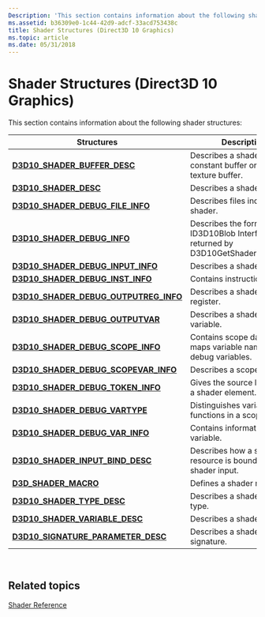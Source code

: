 ```yaml
---
Description: 'This section contains information about the following shader structures:'
ms.assetid: b36309e0-1c44-42d9-adcf-33acd753438c
title: Shader Structures (Direct3D 10 Graphics)
ms.topic: article
ms.date: 05/31/2018
---
```


# Shader Structures (Direct3D 10 Graphics)

This section contains information about the following shader structures:



| Structures                                                                         | Description                                                                           |
|------------------------------------------------------------------------------------|---------------------------------------------------------------------------------------|
| [**D3D10\_SHADER\_BUFFER\_DESC**](/windows/win32/api/D3D10Shader/ns-d3d10shader-d3d10_shader_buffer_desc)                    | Describes a shader-constant buffer or a shader-texture buffer.                        |
| [**D3D10\_SHADER\_DESC**](/windows/win32/api/D3D10Shader/ns-d3d10shader-d3d10_shader_desc)                                   | Describes a shader.                                                                   |
| [**D3D10\_SHADER\_DEBUG\_FILE\_INFO**](/windows/win32/api/d3d10_1shader/ns-d3d10_1shader-d3d10_shader_debug_file_info)           | Describes files included by a shader.                                                 |
| [**D3D10\_SHADER\_DEBUG\_INFO**](/windows/win32/api/d3d10_1shader/ns-d3d10_1shader-d3d10_shader_debug_info)                      | Describes the format of the ID3D10Blob Interface returned by D3D10GetShaderDebugInfo. |
| [**D3D10\_SHADER\_DEBUG\_INPUT\_INFO**](/windows/win32/api/d3d10_1shader/ns-d3d10_1shader-d3d10_shader_debug_input_info)         | Describes a shader input.                                                             |
| [**D3D10\_SHADER\_DEBUG\_INST\_INFO**](/windows/win32/api/d3d10_1shader/ns-d3d10_1shader-d3d10_shader_debug_inst_info)           | Contains instruction data.                                                            |
| [**D3D10\_SHADER\_DEBUG\_OUTPUTREG\_INFO**](/windows/win32/api/d3d10_1shader/ns-d3d10_1shader-d3d10_shader_debug_outputreg_info) | Describes a shader output register.                                                   |
| [**D3D10\_SHADER\_DEBUG\_OUTPUTVAR**](/windows/win32/api/d3d10_1shader/ns-d3d10_1shader-d3d10_shader_debug_outputvar)            | Describes a shader output variable.                                                   |
| [**D3D10\_SHADER\_DEBUG\_SCOPE\_INFO**](/windows/win32/api/d3d10_1shader/ns-d3d10_1shader-d3d10_shader_debug_scope_info)         | Contains scope data that maps variable names to debug variables.                      |
| [**D3D10\_SHADER\_DEBUG\_SCOPEVAR\_INFO**](/windows/win32/api/d3d10_1shader/ns-d3d10_1shader-d3d10_shader_debug_scopevar_info)   | Describes a scope variable.                                                           |
| [**D3D10\_SHADER\_DEBUG\_TOKEN\_INFO**](/windows/win32/api/d3d10_1shader/ns-d3d10_1shader-d3d10_shader_debug_token_info)         | Gives the source location for a shader element.                                       |
| [**D3D10\_SHADER\_DEBUG\_VARTYPE**](/windows/win32/api/d3d10_1shader/ne-d3d10_1shader-d3d10_shader_debug_vartype)                | Distinguishes variables from functions in a scope.                                    |
| [**D3D10\_SHADER\_DEBUG\_VAR\_INFO**](/windows/win32/api/d3d10_1shader/ns-d3d10_1shader-d3d10_shader_debug_var_info)             | Contains information on a variable.                                                   |
| [**D3D10\_SHADER\_INPUT\_BIND\_DESC**](/windows/win32/api/D3D10Shader/ns-d3d10shader-d3d10_shader_input_bind_desc)           | Describes how a shader resource is bound to a shader input.                           |
| [**D3D\_SHADER\_MACRO**](/windows/win32/api/d3dcommon/ns-d3dcommon-d3d_shader_macro)                                 | Defines a shader macro.                                                               |
| [**D3D10\_SHADER\_TYPE\_DESC**](/windows/win32/api/D3D10Shader/ns-d3d10shader-d3d10_shader_type_desc)                        | Describes a shader-variable type.                                                     |
| [**D3D10\_SHADER\_VARIABLE\_DESC**](/windows/win32/api/D3D10Shader/ns-d3d10shader-d3d10_shader_variable_desc)                | Describes a shader variable.                                                          |
| [**D3D10\_SIGNATURE\_PARAMETER\_DESC**](/windows/win32/api/D3D10Shader/ns-d3d10shader-d3d10_signature_parameter_desc)        | Describes a shader signature.                                                         |



 

## Related topics

<dl> <dt>

[Shader Reference](d3d10-graphics-reference-d3d10-shader.md)
</dt> </dl>

 

 



